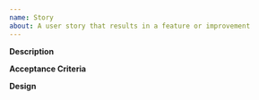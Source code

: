 ```yaml
---
name: Story
about: A user story that results in a feature or improvement
---
```

**Description**

**Acceptance Criteria**

**Design**
